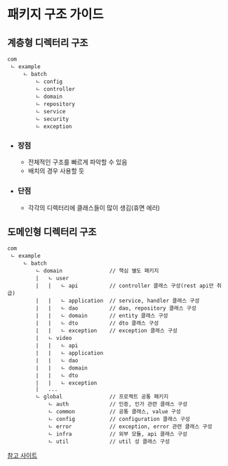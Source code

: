 # 패키지 구조 가이드

## 계층형 디렉터리 구조
```
com
 ㄴ example
     ㄴ batch
         ㄴ config
         ㄴ controller
         ㄴ domain
         ㄴ repository
         ㄴ service
         ㄴ security
         ㄴ exception
```

- ### 장점
  * 전체적인 구조를 빠르게 파악할 수 있음
  * 배치의 경우 사용할 듯
- ### 단점
  * 각각의 디렉터리에 클래스들이 많이 생김(휴면 에러)
## 도메인형 디렉터리 구조
```
com
 ㄴ example
     ㄴ batch
         ㄴ domain               // 핵심 별도 패키지
         |   ㄴ user
         |   |   ㄴ api          // controller 클래스 구성(rest api만 취급)
         |   |   ㄴ application  // service, handler 클래스 구성
         |   |   ㄴ dao          // dao, repository 클래스 구성
         |   |   ㄴ domain       // entity 클래스 구성 
         |   |   ㄴ dto          // dto 클래스 구성
         |   |   ㄴ exception    // exception 클래스 구성
         |   ㄴ video
         |   |   ㄴ api
         |   |   ㄴ application
         |   |   ㄴ dao
         |   |   ㄴ domain
         |   |   ㄴ dto
         |   |   ㄴ exception
         |   ...
         ㄴ global               // 프로젝트 공통 패키지
             ㄴ auth             // 인증, 인가 관련 클래스 구성
             ㄴ common           // 공통 클래스, value 구성
             ㄴ config           // configuration 클래스 구성
             ㄴ error            // exception, error 관련 클래스 구성
             ㄴ infra            // 외부 모듈, api 클래스 구성
             ㄴ util             // util 성 클래스 구성
```

[참고 사이트](https://velog.io/@jsb100800/Spring-boot-directory-package)